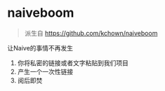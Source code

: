 # naiveboom

> 派生自 https://github.com/kchown/naiveboom

让Naive的事情不再发生


1. 你将私密的链接或者文字粘贴到我们项目
2. 产生一个一次性链接
3. 阅后即焚
